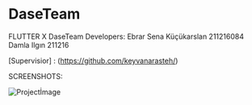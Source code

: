 # DaseTeam
FLUTTER X DaseTeam 
Developers:
Ebrar Sena Küçükarslan 211216084
Damla Ilgın 211216

[Supervisior] : (https://github.com/keyvanarasteh/)

SCREENSHOTS:

![Projectİmage](https://user-images.githubusercontent.com/94714194/208311303-60d92540-a4b6-45d2-bdda-673d218b64f4.png)
